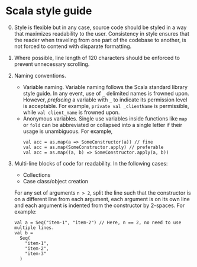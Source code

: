 # Scala style guide

0. Style is flexible but in any case, source code should be styled in a way that maximizes readability to the user.
Consistency in style ensures that the reader when traveling from one part of the codebase to another, 
is not forced to contend with disparate formatting. 

1. Where possible, line length of 120 characters should be enforced to prevent unnecessary scrolling.

2. Naming conventions. 
    * Variable naming. Variable naming follows the Scala standard library style guide. In any event, use of `_` 
    delimited names is frowned upon. However, _prefacing_ a variable with `_` to indicate its permission level is 
    acceptable. For example, `private val _clientName` is permissible, while `val client_name` is frowned upon.
    * Anonymous variables. Single use variables inside functions like `map` or `fold` can be abbreviated or 
    collapsed into a single letter if their usage is unambiguous. For example,
      ```
      val acc = as.map(a => SomeConstructor(a)) // fine
      val acc = as.map(SomeConstructor.apply) // preferable
      val acc = as.map((a, b) => SomeConstructor.apply(a, b))
      ```

3. Multi-line blocks of code for readability. In the following cases:
    * Collections
    * Case class/object creation
  
    For any set of arguments `n > 2`, split the line such that the constructor is on a different line from each argument,
    each argument is on its own line and each argument is indented from the constructor by 2-spaces. For example:
    ```
    val a = Seq("item-1", "item-2") // Here, n == 2, no need to use multiple lines.
    val b = 
      Seq(
        "item-1",
        "item-2",
        "item-3"
      )
    ```
